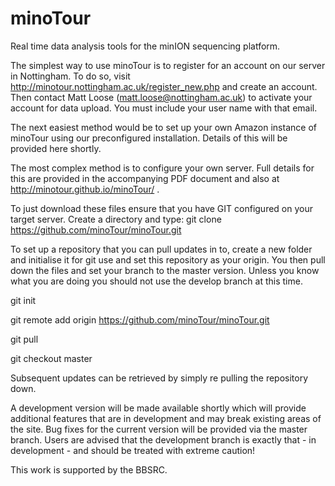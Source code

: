 # minoTour
Real time data analysis tools for the minION sequencing platform.

The simplest way to use minoTour is to register for an account on our server in Nottingham. To do so, visit http://minotour.nottingham.ac.uk/register_new.php and create an account. Then contact Matt Loose (matt.loose@nottingham.ac.uk) to activate your account for data upload. You must include your user name with that email.

The next easiest method would be to set up your own Amazon instance of minoTour using our preconfigured installation. Details of this will be provided here shortly.

The most complex method is to configure your own server. Full details for this are provided in the accompanying PDF document and also at http://minotour.github.io/minoTour/ . 

To just download these files ensure that you have GIT configured on your target server. Create a directory and type:
git clone https://github.com/minoTour/minoTour.git

To set up a repository that you can pull updates in to, create a new folder and initialise it for git use and set this repository as your origin. You then pull down the files and set your branch to the master version. Unless you know what you are doing you should not use the develop branch at this time.

git init

git remote add origin https://github.com/minoTour/minoTour.git

git pull

git checkout master

Subsequent updates can be retrieved by simply re pulling the repository down.

A development version will be made available shortly which will provide additional features that are in development and may break existing areas of the site. Bug fixes for the current version will be provided via the master branch. Users are advised that the development branch is exactly that - in development - and should be treated with extreme caution!

This work is supported by the BBSRC.
